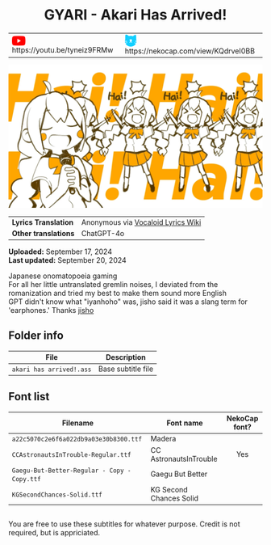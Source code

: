 <h1 align='center'>GYARI - Akari Has Arrived!</h2>

<table align='center'>
    <tr>
        <td> <img src='../.img/youtube.svg' alt='YouTube' width=27 align='center'> &nbsp https://youtu.be/tyneiz9FRMw </td>
        <td> <img src='../.img/nekocap.svg' alt='NekoCap' width=23 align='center'> &nbsp https://nekocap.com/view/KQdrveI0BB </td>
    </tr>
</table>

![](./preview.webp)

<table align='center'>
    <tr>
        <td> <b>Lyrics Translation</b> </td>
        <td> Anonymous via <a href='https://vocaloidlyrics.fandom.com/wiki/%E3%82%A2%E3%82%AB%E3%83%AA%E3%81%8C%E3%82%84%E3%81%A3%E3%81%A6%E3%81%8D%E3%81%9F%E3%81%9E%E3%81%A3_(Akari_ga_Yatte_Kita_zo)'> Vocaloid Lyrics Wiki </a> </td>
    </tr>
    <tr>
        <td> <b> Other translations </b> </td>
        <td>ChatGPT-4o</td>
    </tr>
</table>

**Uploaded:** September 17, 2024  
**Last updated:** September 20, 2024

Japanese onomatopoeia gaming  
For all her little untranslated gremlin noises, I deviated from the romanization and tried my best to make them sound more English  
GPT didn't know what "iyanhoho" was, jisho said it was a slang term for 'earphones.' Thanks [jisho](https://jisho.org/)

## Folder info

| File | Description |
| ---- | ----------- |
|`akari has arrived!.ass` | Base subtitle file |

## Font list
| Filename | Font name | NekoCap font? |
| ---- | ---- | :--: |
|`a22c5070c2e6f6a022db9a03e30b8300.ttf`| Madera |  |
|`CCAstronautsInTrouble-Regular.ttf` | CC AstronautsInTrouble | Yes |
|`Gaegu-But-Better-Regular - Copy - Copy.ttf`| Gaegu But Better | |
|`KGSecondChances-Solid.ttf` | KG Second Chances Solid | |

##
You are free to use these subtitles for whatever purpose. Credit is not required, but is appriciated.